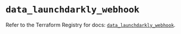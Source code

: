 # `data_launchdarkly_webhook`

Refer to the Terraform Registry for docs: [`data_launchdarkly_webhook`](https://registry.terraform.io/providers/launchdarkly/launchdarkly/2.25.3/docs/data-sources/webhook).

